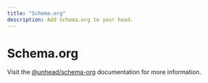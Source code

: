 ```yaml
---
title: "Schema.org"
description: Add Schema.org to your head.
---
```


# Schema.org

Visit the [@unhead/schema-org](https://unhead-schema-org.harlanzw.com/) documentation for more information.
